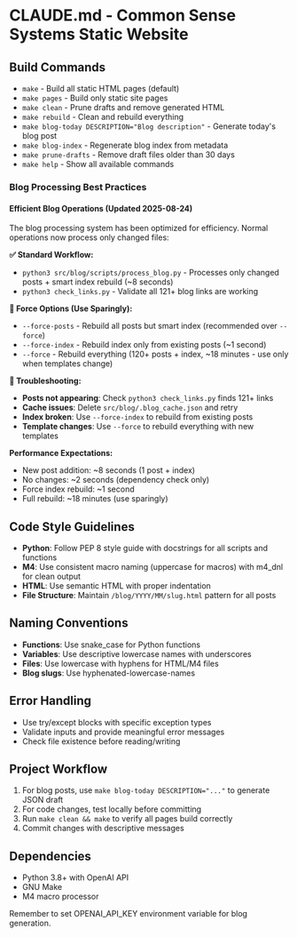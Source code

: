 # CLAUDE.md - Common Sense Systems Static Website

## Build Commands
- `make` - Build all static HTML pages (default)
- `make pages` - Build only static site pages
- `make clean` - Prune drafts and remove generated HTML
- `make rebuild` - Clean and rebuild everything
- `make blog-today DESCRIPTION="Blog description"` - Generate today's blog post
- `make blog-index` - Regenerate blog index from metadata
- `make prune-drafts` - Remove draft files older than 30 days
- `make help` - Show all available commands

### Blog Processing Best Practices

#### Efficient Blog Operations (Updated 2025-08-24)
The blog processing system has been optimized for efficiency. Normal operations now process only changed files:

**✅ Standard Workflow:**
- `python3 src/blog/scripts/process_blog.py` - Processes only changed posts + smart index rebuild (~8 seconds)
- `python3 check_links.py` - Validate all 121+ blog links are working

**🔧 Force Options (Use Sparingly):**
- `--force-posts` - Rebuild all posts but smart index (recommended over `--force`)
- `--force-index` - Rebuild index only from existing posts (~1 second)  
- `--force` - Rebuild everything (120+ posts + index, ~18 minutes - use only when templates change)

**🚨 Troubleshooting:**
- **Posts not appearing**: Check `python3 check_links.py` finds 121+ links
- **Cache issues**: Delete `src/blog/.blog_cache.json` and retry
- **Index broken**: Use `--force-index` to rebuild from existing posts
- **Template changes**: Use `--force` to rebuild everything with new templates

**Performance Expectations:**
- New post addition: ~8 seconds (1 post + index)
- No changes: ~2 seconds (dependency check only)
- Force index rebuild: ~1 second
- Full rebuild: ~18 minutes (use sparingly)

## Code Style Guidelines
- **Python**: Follow PEP 8 style guide with docstrings for all scripts and functions
- **M4**: Use consistent macro naming (uppercase for macros) with m4_dnl for clean output
- **HTML**: Use semantic HTML with proper indentation
- **File Structure**: Maintain `/blog/YYYY/MM/slug.html` pattern for all posts

## Naming Conventions
- **Functions**: Use snake_case for Python functions
- **Variables**: Use descriptive lowercase names with underscores
- **Files**: Use lowercase with hyphens for HTML/M4 files
- **Blog slugs**: Use hyphenated-lowercase-names

## Error Handling
- Use try/except blocks with specific exception types
- Validate inputs and provide meaningful error messages
- Check file existence before reading/writing

## Project Workflow
1. For blog posts, use `make blog-today DESCRIPTION="..."` to generate JSON draft
2. For code changes, test locally before committing
3. Run `make clean && make` to verify all pages build correctly
4. Commit changes with descriptive messages

## Dependencies
- Python 3.8+ with OpenAI API
- GNU Make
- M4 macro processor

Remember to set OPENAI_API_KEY environment variable for blog generation.